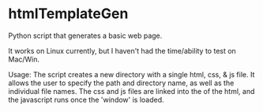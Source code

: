 # htmlTemplateGen
Python script that generates a basic web page.

It works on Linux currently, but I haven't had the time/ability to test on Mac/Win.

Usage:
  The script creates a new directory with a single html, css, & js file. It allows the user to specify the
path and directory name, as well as the individual file names. The css and js files are linked into the <head>
of the html, and the javascript runs once the 'window' is loaded.

